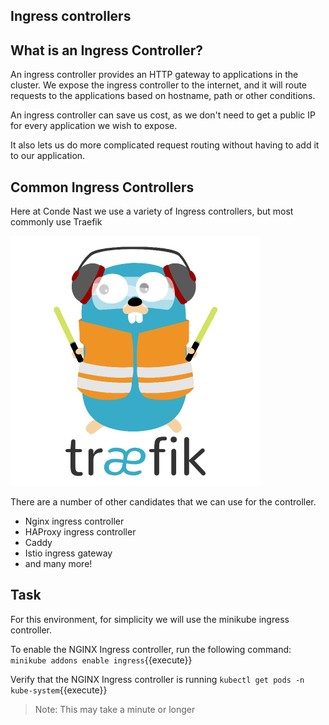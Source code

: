 ## Ingress controllers

## What is an Ingress Controller?
An ingress controller provides an HTTP gateway to applications in the cluster. We expose the ingress controller to the internet, and it will route requests to the applications based on hostname, path or other conditions.

An ingress controller can save us cost, as we don't need to get a public IP for every application we wish to expose.

It also lets us do more complicated request routing without having to add it to our application.

## Common Ingress Controllers

Here at Conde Nast we use a variety of Ingress controllers, but most commonly use Traefik

![Default Namespaces](./assets/traefik.png)

There are a number of other candidates that we can use for the controller.

* Nginx ingress controller
* HAProxy ingress controller
* Caddy
* Istio ingress gateway
* and many more!

## Task

For this environment, for simplicity we will use the minikube ingress controller.

To enable the NGINX Ingress controller, run the following command:
`minikube addons enable ingress`{{execute}}

Verify that the NGINX Ingress controller is running
`kubectl get pods -n kube-system`{{execute}}
>Note: This may take a minute or longer
